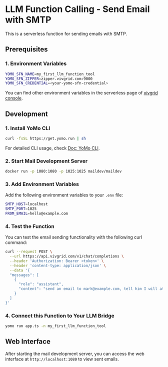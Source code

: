 # LLM Function Calling - Send Email with SMTP

This is a serverless function for sending emails with SMTP.

## Prerequisites

### 1. Environment Variables

```sh
YOMO_SFN_NAME=my_first_llm_function_tool
YOMO_SFN_ZIPPER=zipper.vivgrid.com:9000
YOMO_SFN_CREDENTIAL=<your-yomo-sfn-credential>
```

You can find other environment variables in the serverless page of [vivgrid console](https://console.vivgrid.com/).

## Development

### 1. Install YoMo CLI

```bash
curl -fsSL https://get.yomo.run | sh
```

For detailed CLI usage, check [Doc: YoMo CLI](https://yomo.run/docs/cli).

### 2. Start Mail Development Server

```bash
docker run -p 1080:1080 -p 1025:1025 maildev/maildev
```

### 3. Add Environment Variables

Add the following environment variables to your `.env` file:

```bash
SMTP_HOST=localhost
SMTP_PORT=1025
FROM_EMAIL=hello@example.com
```

### 4. Test the Function

You can test the email sending functionality with the following curl command:

```bash
curl --request POST \
  --url https://api.vivgrid.com/v1/chat/completions \
  --header 'Authorization: Bearer <token>' \
  --header 'content-type: application/json' \
  --data '{
  "messages": [
    {
      "role": "assistant",
      "content": "send an email to mark@example.com, tell him I will attend the meeting"
    }
  ]
}'
```

### 4. Connect this Function to Your LLM Bridge

```bash
yomo run app.ts -n my_first_llm_function_tool
```

## Web Interface

After starting the mail development server, you can access the web interface at `http://localhost:1080` to view sent emails.
